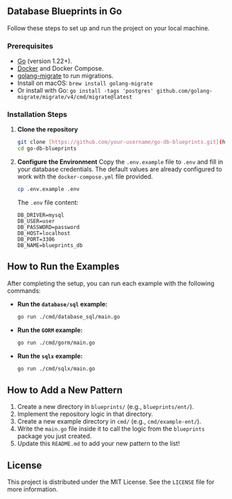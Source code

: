## Database Blueprints in Go

Follow these steps to set up and run the project on your local machine.

### Prerequisites

- [Go](https://go.dev/dl/) (version 1.22+).
- [Docker](https://www.docker.com/products/docker-desktop/) and Docker Compose.
- [golang-migrate](https://github.com/golang-migrate/migrate) to run migrations.
- Install on macOS: `brew install golang-migrate`
- Or install with Go: `go install -tags 'postgres' github.com/golang-migrate/migrate/v4/cmd/migrate@latest`

### Installation Steps

1.  **Clone the repository**

    ```bash
    git clone [https://github.com/your-username/go-db-blueprints.git](https://github.com/your-username/go-db-blueprints.git)
    cd go-db-blueprints
    ```

2.  **Configure the Environment**
    Copy the `.env.example` file to `.env` and fill in your database credentials. The default values are already configured to work with the `docker-compose.yml` file provided.

    ```bash
    cp .env.example .env
    ```

    The `.env` file content:

    ```env
    DB_DRIVER=mysql
    DB_USER=user
    DB_PASSWORD=password
    DB_HOST=localhost
    DB_PORT=3306
    DB_NAME=blueprints_db
    ```

## How to Run the Examples

After completing the setup, you can run each example with the following commands:

- **Run the `database/sql` example:**

  ```bash
  go run ./cmd/database_sql/main.go
  ```

- **Run the `GORM` example:**

  ```bash
  go run ./cmd/gorm/main.go
  ```

- **Run the `sqlx` example:**
  ```bash
  go run ./cmd/sqlx/main.go
  ```

## How to Add a New Pattern

1.  Create a new directory in `blueprints/` (e.g., `blueprints/ent/`).
2.  Implement the repository logic in that directory.
3.  Create a new example directory in `cmd/` (e.g., `cmd/example-ent/`).
4.  Write the `main.go` file inside it to call the logic from the `blueprints` package you just created.
5.  Update this `README.md` to add your new pattern to the list!

## License

This project is distributed under the MIT License. See the `LICENSE` file for more information.
